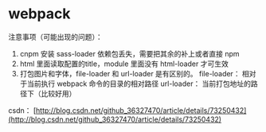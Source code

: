 # webpack

注意事项（可能出现的问题）：

 1. cnpm 安装 sass-loader 依赖包丢失，需要把其余的补上或者直接 npm
 2. html 里面读取配置的title，module 里面没有 html-loader 才可生效
 3. 打包图片和字体，file-loader 和 url-loader 是有区别的。
    file-loader： 相对于当前执行 webpack 命令的目录的相对路径
    url-loader： 当前打包地址的路径下（比较好用）
    
    
csdn： [http://blog.csdn.net/github_36327470/article/details/73250432](http://blog.csdn.net/github_36327470/article/details/73250432)
